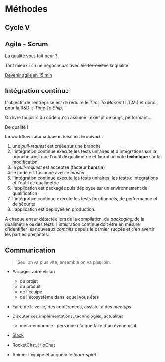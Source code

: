 # Méthodes


## Cycle V


## Agile - Scrum

La qualité vous fait peur ?

Tant mieux : on ne négocie pas avec ~~les terroristes~~ la qualité.


[Devenir agile en 15 min](https://www.youtube.com/watch?v=3qMpB-UH9kA)


## Intégration continue

L'objectif de l'entreprise est de réduire le *Time To Market* (T.T.M.) et donc pour la R&D le *Time To Ship*.


On livre toujours du code qu'on assume : exempt de bugs, performant...

De qualité !


Le workflow automatique et idéal est le suivant :

1. une *pull-request* est créée sur une branche
1. l'intégration continue exécute les tests unitaires et d'intégrations sur la branche ainsi que l'outil de qualimétrie et fourni un vote **technique** sur la modification
1. la *pull-request* est acceptée (facteur **humain**)
1. le code est fusionné avec le *master*
1. l'intégration continue exécute les tests unitaires, les tests d'intégrations et l'outil de qualimétrie
1. l'application est packagée puis déployée sur un environnement de qualification
1. l'intégration continue exécute les tests fonctionnels, de performance et de sécurité
1. l'application est déployée en production.


A chaque erreur détectée lors de la compilation, du *packaging*, de la qualimétrie ou des tests, l'intégration continue doit être en mesure d'identifier les nouveaux *commits* depuis le dernier succès et d'en avertir les parties prenantes.


## Communication

> Seul on va plus vite, ensemble on va plus loin.


* Partager votre vision
    - du projet
    - du produit
    - de l'équipe
    - de l'écosystème dans lequel vous êtes
* Faire de la veille, des conférences, assister à des *meetups*
* Discuter des implémentations, technologies, actualités
    - méso-économie : personne n'a que faire d'un évènement.


* [Slack](http://www.slack.com)
* RocketChat, HipChat
* Animer l'équipe et acquérir le *team-spirit*